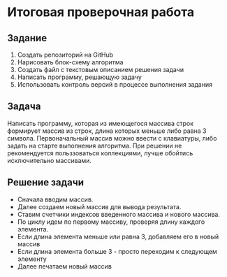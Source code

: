# Итоговая проверочная работа
## Задание
1. Создать репозиторий на GitHub
2. Нарисовать блок-схему алгоритма
3. Создать файл с текстовым описанием решения задачи
4. Написать программу, решающую задачу
5. Использовать контроль версий в процессе выполнения задания

## Задача
Написать программу, которая из имеющегося массива строк формирует массив из строк, длина которых меньше либо равна 3 символа. Первоначальный массив можно ввести с клавиатуры, либо задать на старте выполнения алгоритма. При решении не рекомендуется польззоваться коллекциями,  лучше обойтись исключительно массивами.

## Решение задачи
- Сначала вводим массив. 
- Далее создаем новый массив для вывода результата. 
- Ставим счетчики индексов введенного массива и нового массива. 
- По циклу идем по первому массиву, проверяя длину каждого элемента.
- Если длина элемента меньше или равна 3, добавляем его в новый массив
- Если длина элемента больше 3 - просто переходим к следующем элементу
- Далее печатаем новый массив